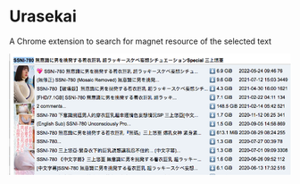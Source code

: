Urasekai
=============

A Chrome extension to search for magnet resource of the selected text

![encode image](demo.png)

